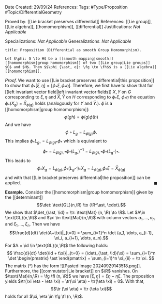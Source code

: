 <div class="topSpace"></div>

Date Created: 29/09/24
References: 
Tags: #Type/Proposition #Topic/DifferentialGeometry

Proved by: [[Lie bracket preserves differential]]
References: [[Lie group]], [[Lie algebra]], [[homomorphism]], [[differential]]
Justifications: <i>Not Applicable</i>

Specializations: <i>Not Applicable</i>
Generalizations: <i>Not Applicable</i>

``` ad-Proposition
title: Proposition (Differential as smooth Group Homomorphism).

Let $\phi: G \to H$ be a [[smooth mapping|smooth]] [[homomorphism|group homomorphism]] of two [[Lie group|Lie groups]] $G$ and $H$. Then $$\phi_{\ast, e}: \fg \to \fh$$ is a [[Lie algebra]] [[homomorphism]].

```

<i>Proof.</i>
We want to use [[Lie bracket preserves differential|this proposition]] to show that $\phi_\ast [\xi, \eta] = [\phi_\ast \xi, \phi_\ast \eta]$. Therefore, we first have to show that for [[left invariant vector field|left invariant vector fields]] $X,Y$ on $G$ corresponding to $\xi, \eta$ and $\bar{X}, \bar{Y}$ on $H$ corresponding to $\phi_\ast \xi$, $\phi_\ast \eta$ the equation $\phi_\ast (X_g) = \bar{X}_{\phi(g)}$ holds (analogously for $Y$ and $\bar{Y}$.).
$\phi$ is a [[homomorphism|group homomorphism]]: $$\phi(gh) = \phi(g)\phi(h)$$
And we have $$\phi \circ L_g = L_{\phi(g)}\phi.$$ This implies $\phi_\ast L_{g_\ast} = L_{\phi(g)\ast} \phi_\ast$ which is equivalent to $$\phi_\ast = L_{\phi(g), \ast} \phi_\ast (L_{g_\ast})^{-1} =  L_{\phi(g), \ast} \phi_\ast (L_{g^{-}})_\ast .$$
This leads to $$\phi_\ast X_g = L_{\phi(g)_\ast} \phi_\ast (L_{g^{-1}})_\ast X_g = L_{\phi(g)_\ast} \phi_\ast \xi = \bar{X}_{\phi(g)}$$ and with that [[Lie bracket preserves differential|the proposition]] can be applied.
<span style="float:right;">$\blacksquare$</span>

**Example.**
Consider the [[homomorphism|group homomorphism]] given by the [[determinant]] $$\det: \text{GL}(n,\R) \to (\R^\ast, \cdot).$$ We show that $\det_{\ast, \id} = \tr: \text{Mat} (n, \R) \to \R$. Let $A\in \text{GL}(n,\R)$ and $\xi \in \text{Mat}(n,\R)$ with column vectors $a_1, \dots, a_n$ and $\xi_1, \dots, \xi_n$. Then we have $$\frac{d}{dt} \det(A+t\xi)|_{t=0} = \sum_{i=1}^n \det (a_1, \dots, a_{i-1}, \xi_i, a_{i+1}, \dots, a_n).$$ For $A = \id \in \text{GL}(n,\R)$ the following holds:
$$
\frac{d}{dt} \det{\id + t\xi}|_{t=0} = (\det)_{\ast, \id}(\xi) = \sum_{i=1}^n \det \begin{pmatrix} \ast \end{pmatrix} = \sum_{i=1}^n \xi_{ii} = \tr \xi.
$$
The matrix $(\ast)$ has the form ![[Pasted image 20240929143518.png]].
Furthermore, the [[commutator|Lie bracket]] on $\R$ vanishes. On $\text{Mat}(n,\R) = \fg \fl (n, \R)$ we have $[\xi, \eta] = \xi \eta - \eta \xi$. The proposition yields $\tr(\xi \eta - \eta \xi) = \tr(\xi \eta) - \tr(\eta \xi) = 0$. With that, $$\tr (\xi \eta) = \tr (\eta \xi)$$ holds for all $\xi, \eta \in \fg \fl (n, \R)$.
